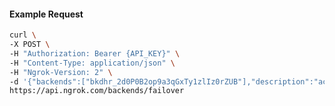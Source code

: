 <!-- Code generated for API Clients. DO NOT EDIT. -->

#### Example Request

```bash
curl \
-X POST \
-H "Authorization: Bearer {API_KEY}" \
-H "Content-Type: application/json" \
-H "Ngrok-Version: 2" \
-d '{"backends":["bkdhr_2d0P0B2op9a3qGxTy1zlIz0rZUB"],"description":"acme failover","metadata":"{\"environment\": \"staging\"}"}' \
https://api.ngrok.com/backends/failover
```
